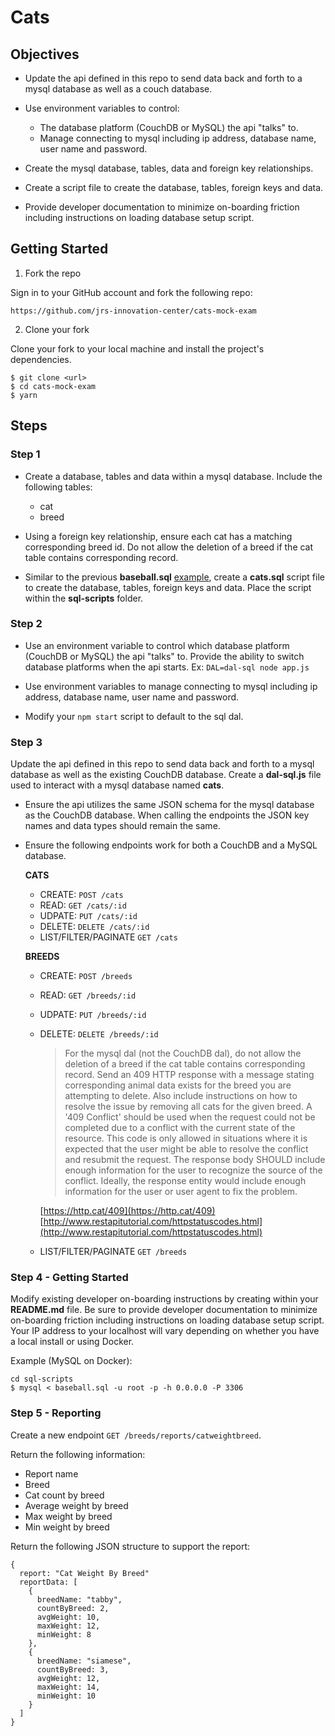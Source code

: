 # Cats

## Objectives

- Update the api defined in this repo to send data back and forth to a mysql database as well as a couch database.

- Use environment variables to control:
  - The database platform (CouchDB or MySQL) the api "talks" to.
  - Manage connecting to mysql including ip address, database name, user name and password.


- Create the mysql database, tables, data and foreign key relationships.

- Create a script file to create the database, tables, foreign keys and data.  

- Provide developer documentation to minimize on-boarding friction including instructions on loading database setup script.  


## Getting Started

1. Fork the repo

  Sign in to your GitHub account and fork the following repo:

  ```
  https://github.com/jrs-innovation-center/cats-mock-exam
  ```

2. Clone your fork

  Clone your fork to your local machine and install the project's dependencies.

  ```
  $ git clone <url>
  $ cd cats-mock-exam
  $ yarn
  ```

## Steps

### Step 1

- Create a database, tables and data within a mysql database.  Include the following tables:

  - cat
  - breed

- Using a foreign key relationship, ensure each cat has a matching corresponding breed id.  Do not allow the deletion of a breed if the cat table contains corresponding record.

- Similar to the previous **baseball.sql** [example](http://mysql.how2js.com/10-joins/1), create a **cats.sql** script file to create the database, tables, foreign keys and data.  Place the script within the **sql-scripts** folder.

### Step 2

- Use an environment variable to control which database platform (CouchDB or MySQL) the api "talks" to.  Provide the ability to switch database platforms when the api starts.  Ex:  `DAL=dal-sql node app.js`

- Use environment variables to manage connecting to mysql including ip address, database name, user name and password.

- Modify your `npm start` script to default to the sql dal.

### Step 3

Update the api defined in this repo to send data back and forth to a mysql database as well as the existing CouchDB database. Create a **dal-sql.js** file used to interact with a mysql database named **cats**.

- Ensure the api utilizes the same JSON schema for the mysql database as the CouchDB database.  When calling the endpoints the JSON key names and data types should remain the same.

- Ensure the following endpoints work for both a CouchDB and a MySQL database.  

  **CATS**

  - CREATE: `POST /cats`  
  - READ: `GET /cats/:id`  
  - UDPATE: `PUT /cats/:id`
  - DELETE: `DELETE /cats/:id`
  - LIST/FILTER/PAGINATE `GET /cats`

  **BREEDS**

  - CREATE: `POST /breeds`  
  - READ: `GET /breeds/:id`  
  - UDPATE: `PUT /breeds/:id`
  - DELETE: `DELETE /breeds/:id`

    >  For the mysql dal (not the CouchDB dal), do not allow the deletion of a breed if the cat table contains corresponding record.  Send an 409 HTTP response with a message stating corresponding animal data exists for the breed you are attempting to delete.  Also include instructions on how to resolve the issue by removing all cats for the given breed.  A '409 Conflict' should be used when the request could not be completed due to a conflict with the current state of the resource. This code is only allowed in situations where it is expected that the user might be able to resolve the conflict and resubmit the request. The response body SHOULD include enough information for the user to recognize the source of the conflict. Ideally, the response entity would include enough information for the user or user agent to fix the problem.

    [https://http.cat/409](https://http.cat/409)
    [http://www.restapitutorial.com/httpstatuscodes.html](http://www.restapitutorial.com/httpstatuscodes.html)

  - LIST/FILTER/PAGINATE `GET /breeds`


### Step 4  - Getting Started

Modify existing developer on-boarding instructions by creating within your **README.md** file.  Be sure to provide developer documentation to minimize on-boarding friction including instructions on loading database setup script. Your IP address to your localhost will vary depending on whether you have a local install or using Docker.  

  Example (MySQL on Docker):

  ```
  cd sql-scripts
  $ mysql < baseball.sql -u root -p -h 0.0.0.0 -P 3306
  ```

### Step 5 - Reporting

Create a new endpoint `GET /breeds/reports/catweightbreed`.

 Return the following information:

  - Report name
  - Breed
  - Cat count by breed
  - Average weight by breed
  - Max weight by breed
  - Min weight by breed

Return the following JSON structure to support the report: 

  ```
  {
    report: "Cat Weight By Breed"
    reportData: [
      {
        breedName: "tabby",
        countByBreed: 2,
        avgWeight: 10,
        maxWeight: 12,
        minWeight: 8
      },
      {
        breedName: "siamese",
        countByBreed: 3,
        avgWeight: 12,
        maxWeight: 14,
        minWeight: 10
      }
    ]
  }
  ```
